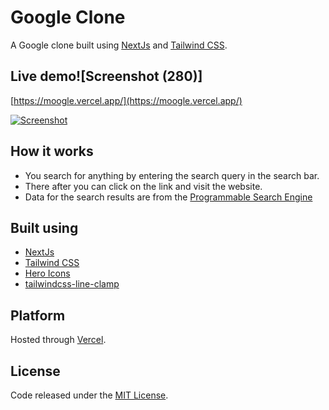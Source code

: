 # Google Clone
A Google clone built using [NextJs](https://nextjs.org/) and [Tailwind CSS](https://tailwindcss.com/).

## Live demo![Screenshot (280)]

[https://moogle.vercel.app/](https://moogle.vercel.app/)

[![Screenshot](https://user-images.githubusercontent.com/74147463/138558412-e8b7fa8b-0577-40bf-8d04-d6e6cc4a4b31.png)](https://moogle.vercel.app)

## How it works
- You search for anything by entering the search query in the search bar.
- There after you can click on the link and visit the website.
- Data for the search results are from the [Programmable Search Engine](https://developers.google.com/custom-search/v1/overview)

## Built using
- [NextJs](https://nextjs.org/)
- [Tailwind CSS](https://tailwindcss.com/)
- [Hero Icons](https://heroicons.com/)
- [tailwindcss-line-clamp](https://github.com/tailwindlabs/tailwindcss-line-clamp)

## Platform
Hosted through [Vercel](https://vercel.com/).

## License
Code released under the [MIT License](https://github.com/VanshajPoonia/moogle).
